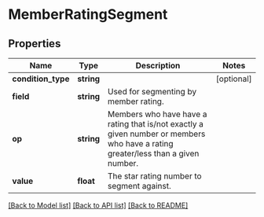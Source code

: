 # MemberRatingSegment

## Properties
Name | Type | Description | Notes
------------ | ------------- | ------------- | -------------
**condition_type** | **string** |  | [optional] 
**field** | **string** | Used for segmenting by member rating. | 
**op** | **string** | Members who have have a rating that is/not exactly a given number or members who have a rating greater/less than a given number. | 
**value** | **float** | The star rating number to segment against. | 

[[Back to Model list]](../README.md#documentation-for-models) [[Back to API list]](../README.md#documentation-for-api-endpoints) [[Back to README]](../README.md)


